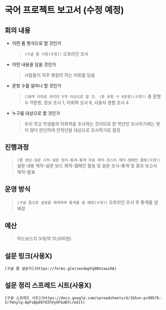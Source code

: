 # 국어 프로젝트 보고서 (수정 예정)

## 회의 내용
- 어떤 폼 형식으로 할 것인가
	> ```(구글 폼 사용(수정))``` 오프라인 조사  
- 어떤 내용을 담을 것인가
	> 사람들이 자주 헷갈려 하는 어휘를 담음
- 문항 수를 얼마나 할 것인가
	> ```(10개 이하로 하지만 5개 이상으로 할 것. (총 문항 수 6문항)(수정))``` 총 문항 수 11문항, 정보 조사 1, 어휘력 조사 6, 사용자 경험 조사 4  
- 누구를 대상으로 할 것인가
	> 우리 학교 학생들의 어휘력을 조사하는 것이므로 한 학년만 조사하기에는 맞지 않다 판단하여 전학년을 대상으로 조사하기로 결정

## 진행과정
> ```(폼 생성-설문 시작-설문 정리-통계-통계 자료 제작-포스터 제작-캠페인 활동(수정))``` 설문 내용 제작-설문 보드 제작-캠페인 활동 및 설문 조사-통계 및 결과 보고서 제작-발표  

## 운영 방식
> ```(구글 폼으로 설문을 제작하여 통계를 낼 예정(수정))``` 오프라인 조사 후 통계를 낼 예정  

## 예산
> 하드보드지 3개(약 10,000원)  

## 설문 링크(사용X)  
```
[구글 폼 설문지](https://forms.gle/vesdwpFg9BSzaaiKA)  
```

## 설문 정리 스프레드 시트(사용X)  
```  
[구글 스프레드 시트](https://docs.google.com/spreadsheets/d/1b5xn-pc8057b-Ir7mnylq-ApFsBp897dIhVyXFGaN7c/edit)  
```